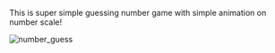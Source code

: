 This is super simple guessing number game with simple animation on number scale! 

![number_guess](https://user-images.githubusercontent.com/10924864/27764612-4c6fa97e-5e6b-11e7-8b6f-cec1beed5d56.PNG)
